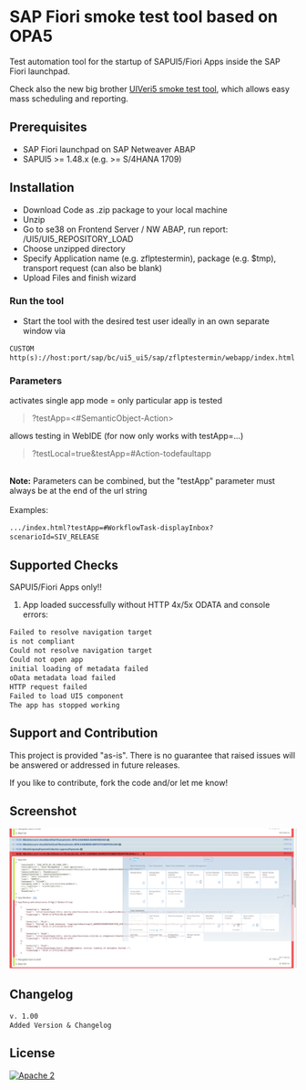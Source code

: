 # SAP Fiori smoke test tool based on OPA5

Test automation tool for the startup of SAPUI5/Fiori Apps inside the SAP Fiori launchpad.

Check also the new big brother [UIVeri5 smoke test tool](https://github.com/frumania/sap-flp-smoke-test-uiveri5), which allows easy mass scheduling and reporting.

## Prerequisites

* SAP Fiori launchpad on SAP Netweaver ABAP
* SAPUI5 >= 1.48.x (e.g. >= S/4HANA 1709)

## Installation

* Download Code as .zip package to your local machine
* Unzip
* Go to se38 on Frontend Server / NW ABAP, run report: /UI5/UI5_REPOSITORY_LOAD
* Choose unzipped directory
* Specify Application name (e.g. zflptestermin), package (e.g. $tmp), transport request (can also be blank)
* Upload Files and finish wizard

### Run the tool

* Start the tool with the desired test user ideally in an own separate window via 
```
CUSTOM
http(s)://host:port/sap/bc/ui5_ui5/sap/zflptestermin/webapp/index.html
```

### Parameters

activates single app mode = only particular app is tested
> ?testApp=<#SemanticObject-Action>

allows testing in WebIDE (for now only works with testApp=...)
> ?testLocal=true&testApp=#Action-todefaultapp

\
**Note:** Parameters can be combined, but the "testApp" parameter must always be at the end of the url string\
\
Examples:
```
.../index.html?testApp=#WorkflowTask-displayInbox?scenarioId=SIV_RELEASE
```

## Supported Checks

SAPUI5/Fiori Apps only!!

1) App loaded successfully without HTTP 4x/5x ODATA and console errors:
```
Failed to resolve navigation target
is not compliant
Could not resolve navigation target
Could not open app
initial loading of metadata failed
oData metadata load failed
HTTP request failed
Failed to load UI5 component
The app has stopped working
```

## Support and Contribution

This project is provided "as-is". There is no guarantee that raised issues will be answered or addressed in future releases.

If you like to contribute, fork the code and/or let me know!

## Screenshot

![DEMO](https://github.com/frumania/sap-flp-smoke-test-opa5/blob/master/docs/img/demo.png)

## Changelog

```
v. 1.00
Added Version & Changelog
```

## License

[![Apache 2](https://img.shields.io/badge/license-Apache%202-blue.svg)](./LICENSE.txt)
